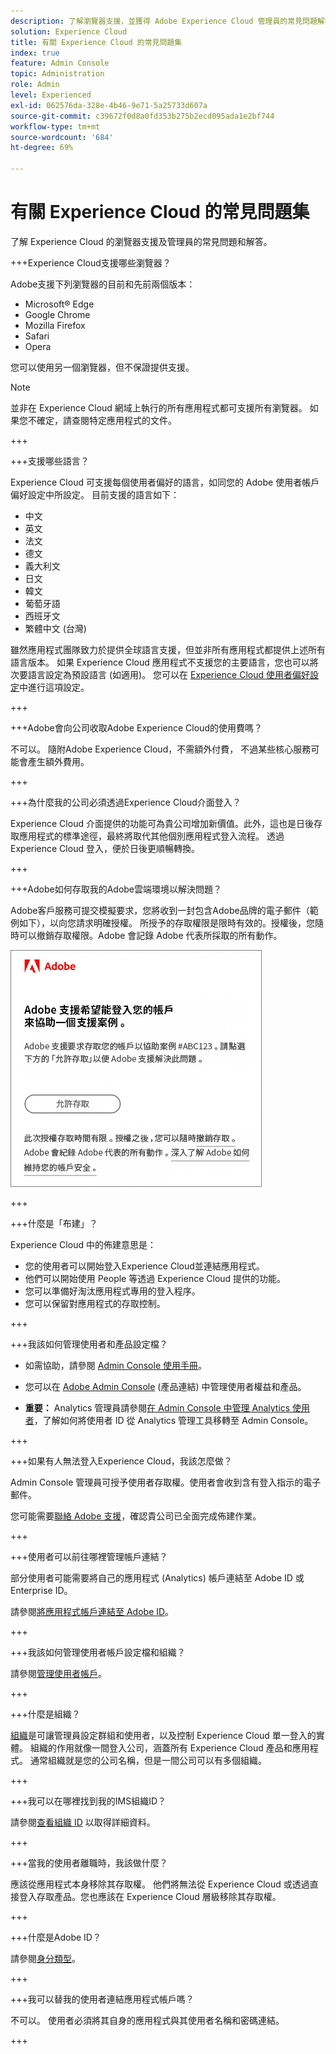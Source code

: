 ```yaml
---
description: 了解瀏覽器支援，並獲得 Adobe Experience Cloud 管理員的常見問題解答。
solution: Experience Cloud
title: 有關 Experience Cloud 的常見問題集
index: true
feature: Admin Console
topic: Administration
role: Admin
level: Experienced
exl-id: 062576da-328e-4b46-9e71-5a25733d607a
source-git-commit: c39672f0d8a0fd353b275b2ecd095ada1e2bf744
workflow-type: tm+mt
source-wordcount: '684'
ht-degree: 69%

---
```


# 有關 Experience Cloud 的常見問題集

了解 Experience Cloud 的瀏覽器支援及管理員的常見問題和解答。

+++Experience Cloud支援哪些瀏覽器？

Adobe支援下列瀏覽器的目前和先前兩個版本：

* Microsoft® Edge
* Google Chrome
* Mozilla Firefox
* Safari
* Opera

您可以使用另一個瀏覽器，但不保證提供支援。

>[!NOTE]
>
>並非在 Experience Cloud 網域上執行的所有應用程式都可支援所有瀏覽器。 如果您不確定，請查閱特定應用程式的文件。

+++

+++支援哪些語言？

Experience Cloud 可支援每個使用者偏好的語言，如同您的 Adobe 使用者帳戶偏好設定中所設定。 目前支援的語言如下：

* 中文
* 英文
* 法文
* 德文
* 義大利文
* 日文
* 韓文
* 葡萄牙語
* 西班牙文
* 繁體中文 (台灣)

雖然應用程式團隊致力於提供全球語言支援，但並非所有應用程式都提供上述所有語言版本。 如果 Experience Cloud 應用程式不支援您的主要語言，您也可以將次要語言設定為預設語言 (如適用)。 您可以在 [Experience Cloud 使用者偏好設定](https://experience.adobe.com/preferences)中進行這項設定。

+++

+++Adobe會向公司收取Adobe Experience Cloud的使用費嗎？

不可以。 隨附Adobe Experience Cloud，不需額外付費， 不過某些核心服務可能會產生額外費用。

+++

+++為什麼我的公司必須透過Experience Cloud介面登入？

Experience Cloud 介面提供的功能可為貴公司增加新價值。此外，這也是日後存取應用程式的標準途徑，最終將取代其他個別應用程式登入流程。 透過 Experience Cloud 登入，便於日後更順暢轉換。

+++

+++Adobe如何存取我的Adobe雲端環境以解決問題？

Adobe客戶服務可提交模擬要求，您將收到一封包含Adobe品牌的電子郵件（範例如下），以向您請求明確授權。 所授予的存取權限是限時有效的。授權後，您隨時可以撤銷存取權限。Adobe 會記錄 Adobe 代表所採取的所有動作。

![Adobe 支援案例](../assets/support-email.png)

+++

+++什麼是「布建」？

Experience Cloud 中的佈建意思是：

* 您的使用者可以開始登入Experience Cloud並連結應用程式。
* 他們可以開始使用 People 等透過 Experience Cloud 提供的功能。
* 您可以準備好淘汰應用程式專用的登入程序。
* 您可以保留對應用程式的存取控制。

+++

+++我該如何管理使用者和產品設定檔？

* 如需協助，請參閱 [Admin Console 使用手冊](https://helpx.adobe.com/tw/enterprise/admin-guide.html)。

* 您可以在 [Adobe Admin Console](https://adminconsole.adobe.com/enterprise) (產品連結) 中管理使用者權益和產品。

* **重要：** Analytics 管理員請參閱[在 Admin Console 中管理 Analytics 使用者](https://experienceleague.adobe.com/docs/analytics/admin/user-product-management/migrate-users/c-migration-tool.html)，了解如何將使用者 ID 從 Analytics 管理工具移轉至 Admin Console。

+++

+++如果有人無法登入Experience Cloud，我該怎麼做？

Admin Console 管理員可授予使用者存取權。使用者會收到含有登入指示的電子郵件。

您可能需要[聯絡 Adobe 支援](https://experienceleague.adobe.com/?lang=zh-Hant?support-solution=General#support)，確認貴公司已全面完成佈建作業。

+++

+++使用者可以前往哪裡管理帳戶連結？

部分使用者可能需要將自己的應用程式 (Analytics) 帳戶連結至 Adobe ID 或 Enterprise ID。

請參閱[將應用程式帳戶連結至 Adobe ID](../administration/organizations.md)。

+++

+++我該如何管理使用者帳戶設定檔和組織？

請參閱[管理使用者帳戶](../administration/organizations.md)。

+++

+++什麼是組織？

[組織](../administration/organizations.md)是可讓管理員設定群組和使用者，以及控制 Experience Cloud 單一登入的實體。 組織的作用就像一間登入公司，涵蓋所有 Experience Cloud 產品和應用程式。 通常組織就是您的公司名稱，但是一間公司可以有多個組織。

+++

+++我可以在哪裡找到我的IMS組織ID？

請參閱[查看組織 ID](../administration/organizations.md) 以取得詳細資料。

+++

+++當我的使用者離職時，我該做什麼？

應該從應用程式本身移除其存取權。 他們將無法從 Experience Cloud 或透過直接登入存取產品。您也應該在 Experience Cloud 層級移除其存取權。

+++

+++什麼是Adobe ID？

請參閱[身分類型](https://helpx.adobe.com/tw/enterprise/using/identity.html)。

+++

+++我可以替我的使用者連結應用程式帳戶嗎？

不可以。 使用者必須將其自身的應用程式與其使用者名稱和密碼連結。

+++
